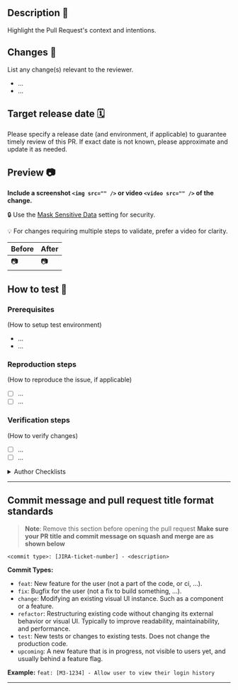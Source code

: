 ## Description 📝

Highlight the Pull Request's context and intentions.

## Changes  🔄

List any change(s) relevant to the reviewer.

- ...
- ...

## Target release date 🗓️

Please specify a release date (and environment, if applicable) to guarantee timely review of this PR. If exact date is not known, please approximate and update it as needed.

## Preview 📷

**Include a screenshot `<img src="" />` or video `<video src="" />` of the change.**

:lock: Use the [Mask Sensitive Data](https://cloud.linode.com/profile/settings) setting for security.

:bulb: For changes requiring multiple steps to validate, prefer a video for clarity.

| Before  | After   |
| ------- | ------- |
| 📷 | 📷 |

## How to test 🧪

### Prerequisites

(How to setup test environment)

- ...
- ...

### Reproduction steps

(How to reproduce the issue, if applicable)

- [ ] ...
- [ ] ...

### Verification steps

(How to verify changes)

- [ ] ...
- [ ] ...

<details>
<summary> Author Checklists </summary>

## As an Author, to speed up the review process, I considered 🤔

👀 Doing a self review
❔ Our [contribution guidelines](https://github.com/linode/manager/blob/develop/docs/CONTRIBUTING.md)
🤏 Splitting feature into small PRs
➕ Adding a [changeset](https://github.com/linode/manager/blob/develop/docs/CONTRIBUTING.md#writing-a-changeset)
🧪 Providing/improving test coverage
 🔐 Removing all sensitive information from the code and PR description
🚩 Using a feature flag to protect the release
👣 Providing comprehensive reproduction steps
📑 Providing or updating our documentation
🕛 Scheduling a pair reviewing session
📱 Providing mobile support
♿  Providing accessibility support

<br/>

- [ ] I have read and considered all applicable items listed above.

## As an Author, before moving this PR from Draft to Open, I confirmed ✅

- [ ] All tests and CI checks are passing
- [ ] TypeScript compilation succeeded without errors
- [ ] Code passes all linting rules

</details>

---

## Commit message and pull request title format standards

> **Note**: Remove this section before opening the pull request
**Make sure your PR title and commit message on squash and merge are as shown below**

`<commit type>: [JIRA-ticket-number] - <description>`

**Commit Types:**

- `feat`: New feature for the user (not a part of the code, or ci, ...).
- `fix`: Bugfix for the user (not a fix to build something, ...).
- `change`: Modifying an existing visual UI instance. Such as a component or a feature.
- `refactor`: Restructuring existing code without changing its external behavior or visual UI. Typically to improve readability, maintainability, and performance.
- `test`: New tests or changes to existing tests. Does not change the production code.
- `upcoming`: A new feature that is in progress, not visible to users yet, and usually behind a feature flag.

**Example:** `feat: [M3-1234] - Allow user to view their login history`

---
